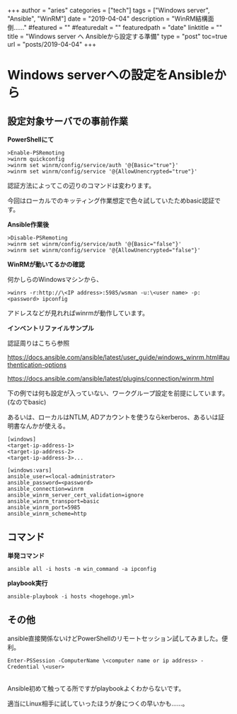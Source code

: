 +++
author = "aries"
categories = ["tech"]
tags = ["Windows server", "Ansible", "WinRM"]
date = "2019-04-04"
description = "WinRM結構面倒……"
#featured = ""
#featuredalt = ""
featuredpath = "date"
linktitle = ""
title = "Windows server へ Ansibleから設定する準備"
type = "post"
toc=true
url = "posts/2019-04-04"
+++

# Windows serverへの設定をAnsibleから

## 設定対象サーバでの事前作業

__PowerShellにて__

```
>Enable-PSRemoting
>winrm quickconfig
>winrm set winrm/config/service/auth '@{Basic="true"}'
>winrm set winrm/config/service '@{AllowUnencrypted="true"}'
```

認証方法によってこの辺りのコマンドは変わります。

今回はローカルでのキッティング作業想定で色々試していたためbasic認証です。

__Ansible作業後__

```
>Disable-PSRemoting
>winrm set winrm/config/service/auth '@{Basic="false"}'
>winrm set winrm/config/service '@{AllowUnencrypted="false"}'
```

__WinRMが動いてるかの確認__

何かしらのWindowsマシンから、

`>winrs -r:http://\<IP address>:5985/wsman -u:\<user name> -p:<password> ipconfig`

アドレスなどが見れればwinrmが動作しています。

__インベントリファイルサンプル__

認証周りはこちら参照

https://docs.ansible.com/ansible/latest/user_guide/windows_winrm.html#authentication-options

https://docs.ansible.com/ansible/latest/plugins/connection/winrm.html

下の例では何も設定が入っていない、ワークグループ設定を前提にしています。(なのでbasic)

あるいは、ローカルはNTLM, ADアカウントを使うならkerberos、あるいは証明書なんかが使える。

```
[windows]
<target-ip-address-1>
<target-ip-address-2>
<target-ip-address-3>...

[windows:vars]
ansible_user=<local-administrator>
ansible_password=<password>
ansible_connection=winrm
ansible_winrm_server_cert_validation=ignore
ansible_winrm_transport=basic
ansible_winrm_port=5985
ansible_winrm_scheme=http
```

## コマンド

__単発コマンド__

`ansible all -i hosts -m win_command -a ipconfig`

__playbook実行__

`ansible-playbook -i hosts <hogehoge.yml>`


## その他

ansible直接関係ないけどPowerShellのリモートセッション試してみました。便利。

`Enter-PSSession -ComputerName \<computer name or ip address> -Credential \<user>`

<br>
Ansible初めて触ってる所ですがplaybookよくわからないです。

適当にLinux相手に試していったほうが身につくの早いかも……。
